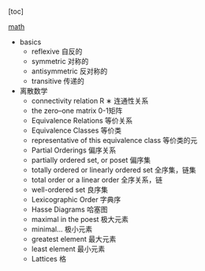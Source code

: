 
[toc]

[math](./math.md)

* basics
    * reflexive 自反的
    * symmetric 对称的
    * antisymmetric 反对称的 
    * transitive 传递的
* 离散数学
    * connectivity relation R ∗ 连通性关系
    * the zero–one matrix 0-1矩阵
    * Equivalence Relations 等价关系
    * Equivalence Classes 等价类
    * representative of this equivalence class 等价类的元
    * Partial Orderings 偏序关系
    * partially ordered set, or poset 偏序集
    * totally ordered or linearly ordered set 全序集，链集
    * total order or a linear order 全序关系，链
    * well-ordered set 良序集
    * Lexicographic Order 字典序
    * Hasse Diagrams 哈塞图
    * maximal in the poest 极大元素
    * minimal... 极小元素
    * greatest element 最大元素
    * least element 最小元素
    * Lattices 格